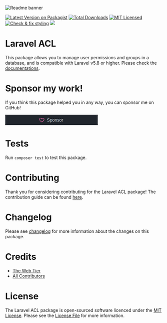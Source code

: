 
![Readme banner](art/laravel-acl.png)


[![Latest Version on Packagist](https://img.shields.io/packagist/v/mateusjunges/laravel-acl.svg?style=flat)](https://packagist.org/packages/mateusjunges/laravel-acl)
[![Total Downloads](https://img.shields.io/packagist/dt/mateusjunges/laravel-acl.svg?style=flat)](https://packagist.org/packages/mateusjunges/laravel-acl)
[![MIT Licensed](https://img.shields.io/badge/license-MIT-brightgreen.svg?style=flat)](LICENSE.md)
[![Check & fix styling](https://github.com/mateusjunges/laravel-acl/actions/workflows/php-cs-fixer.yml/badge.svg)](https://github.com/mateusjunges/laravel-acl/actions/workflows/php-cs-fixer.yml)
![](https://github.com/mateusjunges/laravel-acl/workflows/Continuous%20Integration/badge.svg)

# Laravel ACL

This package allows you to manage user permissions and groups in a database, 
and is compatible with Laravel v5.8 or higher.
Please check the [documentations](https:///junges.dev/documentation/laravel-acl).

# Sponsor my work!
If you think this package helped you in any way, you can sponsor me on GitHub!

[![Sponsor Me](art/sponsor.png)](https://github.com/sponsors/mateusjunges)

# Tests
Run `composer test` to test this package.

# Contributing
Thank you for considering contributing for the Laravel ACL package! The contribution guide can be found [here](https://github.com/mateusjunges/laravel-acl/blob/master/CONTRIBUTING.md).
 
# Changelog

Please see [changelog](https://github.com/mateusjunges/laravel-acl/blob/master/CHANGELOG.md) for more information about the changes on this package.

# Credits

- [The Web Tier](https://thewebtier.com/laravel/understanding-roles-permissions-laravel/)
- [All Contributors](https://github.com/mateusjunges/laravel-acl/graphs/contributors)

# License
The Laravel ACL package is open-sourced software licenced under the [MIT License](https://opensource.org/licenses/MIT). 
Please see the [License File](https://github.com/mateusjunges/laravel-acl/blob/master/LICENSE) for more information.
